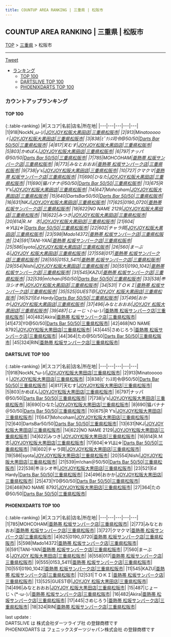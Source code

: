 ```yaml
---
title: COUNTUP AREA RANKING | 三重県 | 松阪市
---
```

## COUNTUP AREA RANKING | 三重県 | 松阪市

[TOP](/darts/rank/) > [三重県](/darts/rank/三重県/) > 松阪市

___

<a href="https://twitter.com/share?ref_src=twsrc%5Etfw" data-text="COUNTUP AREA RANKING | 三重県松阪市" class="twitter-share-button" data-hashtags="DARTSLIVE,PHOENIXDARTS,darts,ダーツ" data-show-count="false">Tweet</a>

* [ランキング](#カウントアップランキング)
    * [TOP 100](#top-100)
    * [DARTSLIVE TOP 100](#dartslive-top-100)
    * [PHOENIXDARTS TOP 100](#phoenixdarts-top-100)

### カウントアップランキング

#### TOP 100



{:.table-ranking}
|#|スコア|名前|店名|所在地|
|---|---|---|---|---|
|1|918|<span class="rank-name-dl">NockN_*ω-)/</span>|<a href="https://search.dartslive.com/jp/shop/e9893c98e6138b8a790ab824ce8730e5">JOYJOY松阪大黒田店</a>|<a href="/darts/rank/三重県/松阪市">三重県松阪市</a>|
|2|913|<span class="rank-name-dl">Minatooooo✌︎</span>|<a href="https://search.dartslive.com/jp/shop/e9893c98e6138b8a790ab824ce8730e5">JOYJOY松阪大黒田店</a>|<a href="/darts/rank/三重県/松阪市">三重県松阪市</a>|
|3|838|<span class="rank-name-dl">ﾋﾟｸｼｽ司令@50/50</span>|<a href="https://search.dartslive.com/jp/shop/cb52587c41e9942d0d9b047a20a7ba1e">Darts Bar 50/50</a>|<a href="/darts/rank/三重県/松阪市">三重県松阪市</a>|
|4|817|<span class="rank-name-dl">天むす</span>|<a href="https://search.dartslive.com/jp/shop/e9893c98e6138b8a790ab824ce8730e5">JOYJOY松阪大黒田店</a>|<a href="/darts/rank/三重県/松阪市">三重県松阪市</a>|
|5|803|<span class="rank-name-dl">かめぽん</span>|<a href="https://search.dartslive.com/jp/shop/e9893c98e6138b8a790ab824ce8730e5">JOYJOY松阪大黒田店</a>|<a href="/darts/rank/三重県/松阪市">三重県松阪市</a>|
|6|797|<span class="rank-name-dl">ナッパ@50/50</span>|<a href="https://search.dartslive.com/jp/shop/cb52587c41e9942d0d9b047a20a7ba1e">Darts Bar 50/50</a>|<a href="/darts/rank/三重県/松阪市">三重県松阪市</a>|
|7|785|<span class="rank-name-pd">MOHCOHAM</span>|<a href="https://vs.phoenixdarts.com/jp/shop/shopDetailInfo/s_63458?s_seq=63458">亜熱帯 松坂サンパーク店</a>|<a href="/darts/rank/三重県/松阪市">三重県松阪市</a>|
|8|773|<span class="rank-name-pd">みなとおおお</span>|<a href="https://vs.phoenixdarts.com/jp/shop/shopDetailInfo/s_63458?s_seq=63458">亜熱帯 松坂サンパーク店</a>|<a href="/darts/rank/三重県/松阪市">三重県松阪市</a>|
|9|738|<span class="rank-name-dl">y&#x27;s</span>|<a href="https://search.dartslive.com/jp/shop/e9893c98e6138b8a790ab824ce8730e5">JOYJOY松阪大黒田店</a>|<a href="/darts/rank/三重県/松阪市">三重県松阪市</a>|
|10|727|<span class="rank-name-pd">クマクマ</span>|<a href="https://vs.phoenixdarts.com/jp/shop/shopDetailInfo/s_63458?s_seq=63458">亜熱帯 松坂サンパーク店</a>|<a href="/darts/rank/三重県/松阪市">三重県松阪市</a>|
|11|690|<span class="rank-name-dl">ひなた</span>|<a href="https://search.dartslive.com/jp/shop/e9893c98e6138b8a790ab824ce8730e5">JOYJOY松阪大黒田店</a>|<a href="/darts/rank/三重県/松阪市">三重県松阪市</a>|
|11|690|<span class="rank-name-dl">猫バナナ＠50/50</span>|<a href="https://search.dartslive.com/jp/shop/cb52587c41e9942d0d9b047a20a7ba1e">Darts Bar 50/50</a>|<a href="/darts/rank/三重県/松阪市">三重県松阪市</a>|
|13|675|<span class="rank-name-dl">R Y’s</span>|<a href="https://search.dartslive.com/jp/shop/e9893c98e6138b8a790ab824ce8730e5">JOYJOY松阪大黒田店</a>|<a href="/darts/rank/三重県/松阪市">三重県松阪市</a>|
|14|647|<span class="rank-name-dl">Mohcoham</span>|<a href="https://search.dartslive.com/jp/shop/e9893c98e6138b8a790ab824ce8730e5">JOYJOY松阪大黒田店</a>|<a href="/darts/rank/三重県/松阪市">三重県松阪市</a>|
|15|640|<span class="rank-name-dl">DartsBar50/50</span>|<a href="https://search.dartslive.com/jp/shop/cb52587c41e9942d0d9b047a20a7ba1e">Darts Bar 50/50</a>|<a href="/darts/rank/三重県/松阪市">三重県松阪市</a>|
|16|631|<span class="rank-name-dl">NKJ</span>|<a href="https://search.dartslive.com/jp/shop/e9893c98e6138b8a790ab824ce8730e5">JOYJOY松阪大黒田店</a>|<a href="/darts/rank/三重県/松阪市">三重県松阪市</a>|
|17|625|<span class="rank-name-pd">0190_0720</span>|<a href="https://vs.phoenixdarts.com/jp/shop/shopDetailInfo/s_63458?s_seq=63458">亜熱帯 松坂サンパーク店</a>|<a href="/darts/rank/三重県/松阪市">三重県松阪市</a>|
|18|622|<span class="rank-name-dl">NO NAME 2129</span>|<a href="https://search.dartslive.com/jp/shop/e9893c98e6138b8a790ab824ce8730e5">JOYJOY松阪大黒田店</a>|<a href="/darts/rank/三重県/松阪市">三重県松阪市</a>|
|18|622|<span class="rank-name-dl">みつき</span>|<a href="https://search.dartslive.com/jp/shop/e9893c98e6138b8a790ab824ce8730e5">JOYJOY松阪大黒田店</a>|<a href="/darts/rank/三重県/松阪市">三重県松阪市</a>|
|20|614|<span class="rank-name-dl">R.Ｍ　志</span>|<a href="https://search.dartslive.com/jp/shop/e9893c98e6138b8a790ab824ce8730e5">JOYJOY松阪大黒田店</a>|<a href="/darts/rank/三重県/松阪市">三重県松阪市</a>|
|21|604|<span class="rank-name-dl">☆УЦЦ☆</span>|<a href="https://search.dartslive.com/jp/shop/cb52587c41e9942d0d9b047a20a7ba1e">Darts Bar 50/50</a>|<a href="/darts/rank/三重県/松阪市">三重県松阪市</a>|
|22|602|<span class="rank-name-dl">チャラ岡</span>|<a href="https://search.dartslive.com/jp/shop/e9893c98e6138b8a790ab824ce8730e5">JOYJOY松阪大黒田店</a>|<a href="/darts/rank/三重県/松阪市">三重県松阪市</a>|
|23|598|<span class="rank-name-pd">Mado14372</span>|<a href="https://vs.phoenixdarts.com/jp/shop/shopDetailInfo/s_63458?s_seq=63458">亜熱帯 松坂サンパーク店</a>|<a href="/darts/rank/三重県/松阪市">三重県松阪市</a>|
|24|591|<span class="rank-name-pd">TANI-YAN</span>|<a href="https://vs.phoenixdarts.com/jp/shop/shopDetailInfo/s_63458?s_seq=63458">亜熱帯 松坂サンパーク店</a>|<a href="/darts/rank/三重県/松阪市">三重県松阪市</a>|
|25|586|<span class="rank-name-dl">syota</span>|<a href="https://search.dartslive.com/jp/shop/e9893c98e6138b8a790ab824ce8730e5">JOYJOY松阪大黒田店</a>|<a href="/darts/rank/三重県/松阪市">三重県松阪市</a>|
|26|560|<span class="rank-name-pd">まーぶる</span>|<a href="https://vs.phoenixdarts.com/jp/shop/shopDetailInfo/s_46733?s_seq=46733">JOYJOY 松阪大黒田店</a>|<a href="/darts/rank/三重県/松阪市">三重県松阪市</a>|
|27|558|<span class="rank-name-pd">017</span>|<a href="https://vs.phoenixdarts.com/jp/shop/shopDetailInfo/s_63458?s_seq=63458">亜熱帯 松坂サンパーク店</a>|<a href="/darts/rank/三重県/松阪市">三重県松阪市</a>|
|28|555|<span class="rank-name-pd">0153_5411</span>|<a href="https://vs.phoenixdarts.com/jp/shop/shopDetailInfo/s_63458?s_seq=63458">亜熱帯 松坂サンパーク店</a>|<a href="/darts/rank/三重県/松阪市">三重県松阪市</a>|
|29|554|<span class="rank-name-dl">*Nishi*</span>|<a href="https://search.dartslive.com/jp/shop/e9893c98e6138b8a790ab824ce8730e5">JOYJOY松阪大黒田店</a>|<a href="/darts/rank/三重県/松阪市">三重県松阪市</a>|
|30|551|<span class="rank-name-pd">0190_1042</span>|<a href="https://vs.phoenixdarts.com/jp/shop/shopDetailInfo/s_63458?s_seq=63458">亜熱帯 松坂サンパーク店</a>|<a href="/darts/rank/三重県/松阪市">三重県松阪市</a>|
|31|545|<span class="rank-name-pd">KAZU</span>|<a href="https://vs.phoenixdarts.com/jp/shop/shopDetailInfo/s_63458?s_seq=63458">亜熱帯 松坂サンパーク店</a>|<a href="/darts/rank/三重県/松阪市">三重県松阪市</a>|
|32|539|<span class="rank-name-dl">m!chan＠50/50</span>|<a href="https://search.dartslive.com/jp/shop/cb52587c41e9942d0d9b047a20a7ba1e">Darts Bar 50/50</a>|<a href="/darts/rank/三重県/松阪市">三重県松阪市</a>|
|33|538|<span class="rank-name-dl">〠ヨシオ〠</span>|<a href="https://search.dartslive.com/jp/shop/e9893c98e6138b8a790ab824ce8730e5">JOYJOY松阪大黒田店</a>|<a href="/darts/rank/三重県/松阪市">三重県松阪市</a>|
|34|531|<span class="rank-name-pd">ＴＯＫＩ</span>|<a href="https://vs.phoenixdarts.com/jp/shop/shopDetailInfo/s_63458?s_seq=63458">亜熱帯 松坂サンパーク店</a>|<a href="/darts/rank/三重県/松阪市">三重県松阪市</a>|
|35|525|<span class="rank-name-pd">GUEST@</span>|<a href="https://vs.phoenixdarts.com/jp/shop/shopDetailInfo/s_46733?s_seq=46733">JOYJOY 松阪大黒田店</a>|<a href="/darts/rank/三重県/松阪市">三重県松阪市</a>|
|36|521|<span class="rank-name-dl">Ed Hardy</span>|<a href="https://search.dartslive.com/jp/shop/cb52587c41e9942d0d9b047a20a7ba1e">Darts Bar 50/50</a>|<a href="/darts/rank/三重県/松阪市">三重県松阪市</a>|
|37|496|<span class="rank-name-dl">おかか</span>|<a href="https://search.dartslive.com/jp/shop/e9893c98e6138b8a790ab824ce8730e5">JOYJOY松阪大黒田店</a>|<a href="/darts/rank/三重県/松阪市">三重県松阪市</a>|
|37|496|<span class="rank-name-pd">みなとおおお</span>|<a href="https://vs.phoenixdarts.com/jp/shop/shopDetailInfo/s_46733?s_seq=46733">JOYJOY 松阪大黒田店</a>|<a href="/darts/rank/三重県/松阪市">三重県松阪市</a>|
|39|487|<span class="rank-name-pd">じょーじヽ(*･ω･)ﾉ</span>|<a href="https://vs.phoenixdarts.com/jp/shop/shopDetailInfo/s_63458?s_seq=63458">亜熱帯 松坂サンパーク店</a>|<a href="/darts/rank/三重県/松阪市">三重県松阪市</a>|
|40|482|<span class="rank-name-pd">Akira</span>|<a href="https://vs.phoenixdarts.com/jp/shop/shopDetailInfo/s_63458?s_seq=63458">亜熱帯 松坂サンパーク店</a>|<a href="/darts/rank/三重県/松阪市">三重県松阪市</a>|
|41|473|<span class="rank-name-dl">Y0@50/50</span>|<a href="https://search.dartslive.com/jp/shop/cb52587c41e9942d0d9b047a20a7ba1e">Darts Bar 50/50</a>|<a href="/darts/rank/三重県/松阪市">三重県松阪市</a>|
|42|468|<span class="rank-name-dl">NO NAME 8792</span>|<a href="https://search.dartslive.com/jp/shop/e9893c98e6138b8a790ab824ce8730e5">JOYJOY松阪大黒田店</a>|<a href="/darts/rank/三重県/松阪市">三重県松阪市</a>|
|43|445|<span class="rank-name-pd">さめじろう</span>|<a href="https://vs.phoenixdarts.com/jp/shop/shopDetailInfo/s_63458?s_seq=63458">亜熱帯 松坂サンパーク店</a>|<a href="/darts/rank/三重県/松阪市">三重県松阪市</a>|
|44|364|<span class="rank-name-dl">たの@50/50</span>|<a href="https://search.dartslive.com/jp/shop/cb52587c41e9942d0d9b047a20a7ba1e">Darts Bar 50/50</a>|<a href="/darts/rank/三重県/松阪市">三重県松阪市</a>|
|45|324|<span class="rank-name-pd">RIN</span>|<a href="https://vs.phoenixdarts.com/jp/shop/shopDetailInfo/s_63458?s_seq=63458">亜熱帯 松坂サンパーク店</a>|<a href="/darts/rank/三重県/松阪市">三重県松阪市</a>|


#### DARTSLIVE TOP 100



{:.table-ranking}
|#|スコア|名前|店名|所在地|
|---|---|---|---|---|
|1|918|<span class="rank-name-dl">NockN_*ω-)/</span>|<a href="https://search.dartslive.com/jp/shop/e9893c98e6138b8a790ab824ce8730e5">JOYJOY松阪大黒田店</a>|<a href="/darts/rank/三重県/松阪市">三重県松阪市</a>|
|2|913|<span class="rank-name-dl">Minatooooo✌︎</span>|<a href="https://search.dartslive.com/jp/shop/e9893c98e6138b8a790ab824ce8730e5">JOYJOY松阪大黒田店</a>|<a href="/darts/rank/三重県/松阪市">三重県松阪市</a>|
|3|838|<span class="rank-name-dl">ﾋﾟｸｼｽ司令@50/50</span>|<a href="https://search.dartslive.com/jp/shop/cb52587c41e9942d0d9b047a20a7ba1e">Darts Bar 50/50</a>|<a href="/darts/rank/三重県/松阪市">三重県松阪市</a>|
|4|817|<span class="rank-name-dl">天むす</span>|<a href="https://search.dartslive.com/jp/shop/e9893c98e6138b8a790ab824ce8730e5">JOYJOY松阪大黒田店</a>|<a href="/darts/rank/三重県/松阪市">三重県松阪市</a>|
|5|803|<span class="rank-name-dl">かめぽん</span>|<a href="https://search.dartslive.com/jp/shop/e9893c98e6138b8a790ab824ce8730e5">JOYJOY松阪大黒田店</a>|<a href="/darts/rank/三重県/松阪市">三重県松阪市</a>|
|6|797|<span class="rank-name-dl">ナッパ@50/50</span>|<a href="https://search.dartslive.com/jp/shop/cb52587c41e9942d0d9b047a20a7ba1e">Darts Bar 50/50</a>|<a href="/darts/rank/三重県/松阪市">三重県松阪市</a>|
|7|738|<span class="rank-name-dl">y&#x27;s</span>|<a href="https://search.dartslive.com/jp/shop/e9893c98e6138b8a790ab824ce8730e5">JOYJOY松阪大黒田店</a>|<a href="/darts/rank/三重県/松阪市">三重県松阪市</a>|
|8|690|<span class="rank-name-dl">ひなた</span>|<a href="https://search.dartslive.com/jp/shop/e9893c98e6138b8a790ab824ce8730e5">JOYJOY松阪大黒田店</a>|<a href="/darts/rank/三重県/松阪市">三重県松阪市</a>|
|8|690|<span class="rank-name-dl">猫バナナ＠50/50</span>|<a href="https://search.dartslive.com/jp/shop/cb52587c41e9942d0d9b047a20a7ba1e">Darts Bar 50/50</a>|<a href="/darts/rank/三重県/松阪市">三重県松阪市</a>|
|10|675|<span class="rank-name-dl">R Y’s</span>|<a href="https://search.dartslive.com/jp/shop/e9893c98e6138b8a790ab824ce8730e5">JOYJOY松阪大黒田店</a>|<a href="/darts/rank/三重県/松阪市">三重県松阪市</a>|
|11|647|<span class="rank-name-dl">Mohcoham</span>|<a href="https://search.dartslive.com/jp/shop/e9893c98e6138b8a790ab824ce8730e5">JOYJOY松阪大黒田店</a>|<a href="/darts/rank/三重県/松阪市">三重県松阪市</a>|
|12|640|<span class="rank-name-dl">DartsBar50/50</span>|<a href="https://search.dartslive.com/jp/shop/cb52587c41e9942d0d9b047a20a7ba1e">Darts Bar 50/50</a>|<a href="/darts/rank/三重県/松阪市">三重県松阪市</a>|
|13|631|<span class="rank-name-dl">NKJ</span>|<a href="https://search.dartslive.com/jp/shop/e9893c98e6138b8a790ab824ce8730e5">JOYJOY松阪大黒田店</a>|<a href="/darts/rank/三重県/松阪市">三重県松阪市</a>|
|14|622|<span class="rank-name-dl">NO NAME 2129</span>|<a href="https://search.dartslive.com/jp/shop/e9893c98e6138b8a790ab824ce8730e5">JOYJOY松阪大黒田店</a>|<a href="/darts/rank/三重県/松阪市">三重県松阪市</a>|
|14|622|<span class="rank-name-dl">みつき</span>|<a href="https://search.dartslive.com/jp/shop/e9893c98e6138b8a790ab824ce8730e5">JOYJOY松阪大黒田店</a>|<a href="/darts/rank/三重県/松阪市">三重県松阪市</a>|
|16|614|<span class="rank-name-dl">R.Ｍ　志</span>|<a href="https://search.dartslive.com/jp/shop/e9893c98e6138b8a790ab824ce8730e5">JOYJOY松阪大黒田店</a>|<a href="/darts/rank/三重県/松阪市">三重県松阪市</a>|
|17|604|<span class="rank-name-dl">☆УЦЦ☆</span>|<a href="https://search.dartslive.com/jp/shop/cb52587c41e9942d0d9b047a20a7ba1e">Darts Bar 50/50</a>|<a href="/darts/rank/三重県/松阪市">三重県松阪市</a>|
|18|602|<span class="rank-name-dl">チャラ岡</span>|<a href="https://search.dartslive.com/jp/shop/e9893c98e6138b8a790ab824ce8730e5">JOYJOY松阪大黒田店</a>|<a href="/darts/rank/三重県/松阪市">三重県松阪市</a>|
|19|586|<span class="rank-name-dl">syota</span>|<a href="https://search.dartslive.com/jp/shop/e9893c98e6138b8a790ab824ce8730e5">JOYJOY松阪大黒田店</a>|<a href="/darts/rank/三重県/松阪市">三重県松阪市</a>|
|20|554|<span class="rank-name-dl">*Nishi*</span>|<a href="https://search.dartslive.com/jp/shop/e9893c98e6138b8a790ab824ce8730e5">JOYJOY松阪大黒田店</a>|<a href="/darts/rank/三重県/松阪市">三重県松阪市</a>|
|21|539|<span class="rank-name-dl">m!chan＠50/50</span>|<a href="https://search.dartslive.com/jp/shop/cb52587c41e9942d0d9b047a20a7ba1e">Darts Bar 50/50</a>|<a href="/darts/rank/三重県/松阪市">三重県松阪市</a>|
|22|538|<span class="rank-name-dl">〠ヨシオ〠</span>|<a href="https://search.dartslive.com/jp/shop/e9893c98e6138b8a790ab824ce8730e5">JOYJOY松阪大黒田店</a>|<a href="/darts/rank/三重県/松阪市">三重県松阪市</a>|
|23|521|<span class="rank-name-dl">Ed Hardy</span>|<a href="https://search.dartslive.com/jp/shop/cb52587c41e9942d0d9b047a20a7ba1e">Darts Bar 50/50</a>|<a href="/darts/rank/三重県/松阪市">三重県松阪市</a>|
|24|496|<span class="rank-name-dl">おかか</span>|<a href="https://search.dartslive.com/jp/shop/e9893c98e6138b8a790ab824ce8730e5">JOYJOY松阪大黒田店</a>|<a href="/darts/rank/三重県/松阪市">三重県松阪市</a>|
|25|473|<span class="rank-name-dl">Y0@50/50</span>|<a href="https://search.dartslive.com/jp/shop/cb52587c41e9942d0d9b047a20a7ba1e">Darts Bar 50/50</a>|<a href="/darts/rank/三重県/松阪市">三重県松阪市</a>|
|26|468|<span class="rank-name-dl">NO NAME 8792</span>|<a href="https://search.dartslive.com/jp/shop/e9893c98e6138b8a790ab824ce8730e5">JOYJOY松阪大黒田店</a>|<a href="/darts/rank/三重県/松阪市">三重県松阪市</a>|
|27|364|<span class="rank-name-dl">たの@50/50</span>|<a href="https://search.dartslive.com/jp/shop/cb52587c41e9942d0d9b047a20a7ba1e">Darts Bar 50/50</a>|<a href="/darts/rank/三重県/松阪市">三重県松阪市</a>|


#### PHOENIXDARTS TOP 100



{:.table-ranking}
|#|スコア|名前|店名|所在地|
|---|---|---|---|---|
|1|785|<span class="rank-name-pd">MOHCOHAM</span>|<a href="https://vs.phoenixdarts.com/jp/shop/shopDetailInfo/s_63458?s_seq=63458">亜熱帯 松坂サンパーク店</a>|<a href="/darts/rank/三重県/松阪市">三重県松阪市</a>|
|2|773|<span class="rank-name-pd">みなとおおお</span>|<a href="https://vs.phoenixdarts.com/jp/shop/shopDetailInfo/s_63458?s_seq=63458">亜熱帯 松坂サンパーク店</a>|<a href="/darts/rank/三重県/松阪市">三重県松阪市</a>|
|3|727|<span class="rank-name-pd">クマクマ</span>|<a href="https://vs.phoenixdarts.com/jp/shop/shopDetailInfo/s_63458?s_seq=63458">亜熱帯 松坂サンパーク店</a>|<a href="/darts/rank/三重県/松阪市">三重県松阪市</a>|
|4|625|<span class="rank-name-pd">0190_0720</span>|<a href="https://vs.phoenixdarts.com/jp/shop/shopDetailInfo/s_63458?s_seq=63458">亜熱帯 松坂サンパーク店</a>|<a href="/darts/rank/三重県/松阪市">三重県松阪市</a>|
|5|598|<span class="rank-name-pd">Mado14372</span>|<a href="https://vs.phoenixdarts.com/jp/shop/shopDetailInfo/s_63458?s_seq=63458">亜熱帯 松坂サンパーク店</a>|<a href="/darts/rank/三重県/松阪市">三重県松阪市</a>|
|6|591|<span class="rank-name-pd">TANI-YAN</span>|<a href="https://vs.phoenixdarts.com/jp/shop/shopDetailInfo/s_63458?s_seq=63458">亜熱帯 松坂サンパーク店</a>|<a href="/darts/rank/三重県/松阪市">三重県松阪市</a>|
|7|560|<span class="rank-name-pd">まーぶる</span>|<a href="https://vs.phoenixdarts.com/jp/shop/shopDetailInfo/s_46733?s_seq=46733">JOYJOY 松阪大黒田店</a>|<a href="/darts/rank/三重県/松阪市">三重県松阪市</a>|
|8|558|<span class="rank-name-pd">017</span>|<a href="https://vs.phoenixdarts.com/jp/shop/shopDetailInfo/s_63458?s_seq=63458">亜熱帯 松坂サンパーク店</a>|<a href="/darts/rank/三重県/松阪市">三重県松阪市</a>|
|9|555|<span class="rank-name-pd">0153_5411</span>|<a href="https://vs.phoenixdarts.com/jp/shop/shopDetailInfo/s_63458?s_seq=63458">亜熱帯 松坂サンパーク店</a>|<a href="/darts/rank/三重県/松阪市">三重県松阪市</a>|
|10|551|<span class="rank-name-pd">0190_1042</span>|<a href="https://vs.phoenixdarts.com/jp/shop/shopDetailInfo/s_63458?s_seq=63458">亜熱帯 松坂サンパーク店</a>|<a href="/darts/rank/三重県/松阪市">三重県松阪市</a>|
|11|545|<span class="rank-name-pd">KAZU</span>|<a href="https://vs.phoenixdarts.com/jp/shop/shopDetailInfo/s_63458?s_seq=63458">亜熱帯 松坂サンパーク店</a>|<a href="/darts/rank/三重県/松阪市">三重県松阪市</a>|
|12|531|<span class="rank-name-pd">ＴＯＫＩ</span>|<a href="https://vs.phoenixdarts.com/jp/shop/shopDetailInfo/s_63458?s_seq=63458">亜熱帯 松坂サンパーク店</a>|<a href="/darts/rank/三重県/松阪市">三重県松阪市</a>|
|13|525|<span class="rank-name-pd">GUEST@</span>|<a href="https://vs.phoenixdarts.com/jp/shop/shopDetailInfo/s_46733?s_seq=46733">JOYJOY 松阪大黒田店</a>|<a href="/darts/rank/三重県/松阪市">三重県松阪市</a>|
|14|496|<span class="rank-name-pd">みなとおおお</span>|<a href="https://vs.phoenixdarts.com/jp/shop/shopDetailInfo/s_46733?s_seq=46733">JOYJOY 松阪大黒田店</a>|<a href="/darts/rank/三重県/松阪市">三重県松阪市</a>|
|15|487|<span class="rank-name-pd">じょーじヽ(*･ω･)ﾉ</span>|<a href="https://vs.phoenixdarts.com/jp/shop/shopDetailInfo/s_63458?s_seq=63458">亜熱帯 松坂サンパーク店</a>|<a href="/darts/rank/三重県/松阪市">三重県松阪市</a>|
|16|482|<span class="rank-name-pd">Akira</span>|<a href="https://vs.phoenixdarts.com/jp/shop/shopDetailInfo/s_63458?s_seq=63458">亜熱帯 松坂サンパーク店</a>|<a href="/darts/rank/三重県/松阪市">三重県松阪市</a>|
|17|445|<span class="rank-name-pd">さめじろう</span>|<a href="https://vs.phoenixdarts.com/jp/shop/shopDetailInfo/s_63458?s_seq=63458">亜熱帯 松坂サンパーク店</a>|<a href="/darts/rank/三重県/松阪市">三重県松阪市</a>|
|18|324|<span class="rank-name-pd">RIN</span>|<a href="https://vs.phoenixdarts.com/jp/shop/shopDetailInfo/s_63458?s_seq=63458">亜熱帯 松坂サンパーク店</a>|<a href="/darts/rank/三重県/松阪市">三重県松阪市</a>|


<div class="footer border-top border-gray-light mt-5 pt-3 text-right text-gray">
    last update : <span style="font-weight: italic" id="foot_last_modified"></span><br />
    DARTSLIVE は 株式会社ダーツライブ社 の登録商標です<br />
    PHOENIXDARTS は フェニックスダーツジャパン株式会社 の登録商標です<br />
</div>

<script src="https://cdnjs.cloudflare.com/ajax/libs/jquery.tablesorter/2.31.3/js/jquery.tablesorter.min.js" integrity="sha512-qzgd5cYSZcosqpzpn7zF2ZId8f/8CHmFKZ8j7mU4OUXTNRd5g+ZHBPsgKEwoqxCtdQvExE5LprwwPAgoicguNg==" crossorigin="anonymous" referrerpolicy="no-referrer"></script>
<link rel="stylesheet" href="https://cdnjs.cloudflare.com/ajax/libs/jquery.tablesorter/2.31.3/css/theme.default.min.css" integrity="sha512-wghhOJkjQX0Lh3NSWvNKeZ0ZpNn+SPVXX1Qyc9OCaogADktxrBiBdKGDoqVUOyhStvMBmJQ8ZdMHiR3wuEq8+w==" crossorigin="anonymous" referrerpolicy="no-referrer" />
<script>
$(function() {
    $(".table-ranking").tablesorter({sortList:[[0, 0]]});
    $("#foot_last_modified").text(formatDate(new Date(document.lastModified), 'yyyy-MM-dd HH:mm:ss'));
});
</script>

<script async src="https://platform.twitter.com/widgets.js" charset="utf-8"></script>